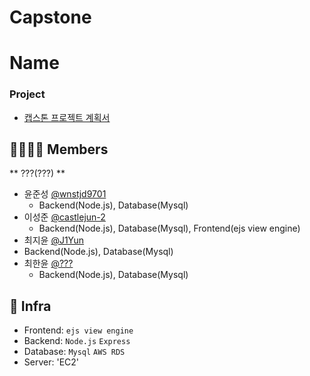 # Capstone <br>
# Name
### Project
- [캡스톤 프로젝트 계획서](./.github/report.pdf)

## 👨‍👩‍👧‍👦 Members
** ???(???) **
- 윤준성 [@wnstjd9701](https://github.com/wnstjd9701)
  - Backend(Node.js), Database(Mysql)
- 이성준 [@castlejun-2](https://github.com/castlejun-2)
  - Backend(Node.js), Database(Mysql), Frontend(ejs view engine)
 - 최지윤 [@J1Yun](https://github.com/J1Yun)
  - Backend(Node.js), Database(Mysql)
- 최한윤 [@???](https://github.com/???)
  - Backend(Node.js), Database(Mysql)


## 🔧 Infra 
- Frontend: `ejs view engine`
- Backend: `Node.js` `Express`
- Database: `Mysql` `AWS RDS`
- Server: 'EC2'
